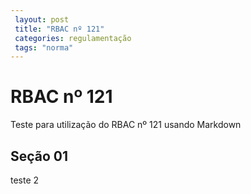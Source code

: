 ```yaml
---
 layout: post
 title: "RBAC nº 121"
 categories: regulamentação
 tags: "norma"
---
```


# RBAC nº 121

Teste para utilização do RBAC nº 121 usando Markdown

## Seção 01 ##

teste 2
